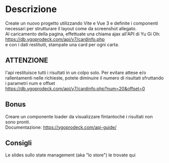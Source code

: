 # Descrizione

Create un nuovo progetto utilizzando Vite e Vue 3 e definite i componenti necessari per strutturare il layout come da screenshot allegato.  
Al caricamento della pagina, effettuate una chiama ajax all'API di Yu Gi Oh: https://db.ygoprodeck.com/api/v7/cardinfo.php  
e con i dati restituiti, stampate una card per ogni carta.

## ATTENZIONE

l'api restituisce tutti i risultati in un colpo solo. Per evitare attese e/o rallentamenti nelle richieste, potete diminuire il numero di risultati sfruttando i parametri num e offset  
https://db.ygoprodeck.com/api/v7/cardinfo.php?num=20&offset=0

## Bonus

Creare un componente loader da visualizzare fintantoché i risultati non sono pronti.  
Documentazione: https://ygoprodeck.com/api-guide/

## Consigli

Le slides sullo state management (aka "lo store") le trovate qui
